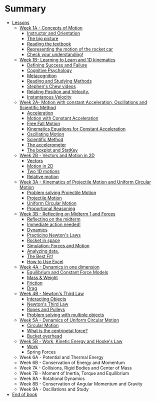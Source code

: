 # Summary

* [Lessons](README.md)
  * [Week 1A - Concepts of Motion](week-1.md)
    * [Instructor and Orientation](instructor.md)
    * [The big picture](the-big-picture.md)
    * [Reading the textbook](reading-the-textbook.md)
    * [Representing the motion of the rocket car](representing-the-motion-of-the-rocket-car.md)
    * [Check your understanding!](check-your-understanding.md)
  * [Week 1B- Learning to Learn and 1D kinematics](week-1b-learning-to-learn-and-1d-kinematics.md)
    * [Defining Success and Failure](learning-to-learn.md)
    * [Cognitive Psychology](cognitive.md)
    * [Metacognition](metacognition-and-the-study-cycle.md)
    * [Reading and Studying Methods](specific-tips.md)
    * [Stephen's Chew videos](study-smart-not-harder.md)
    * [Relating Position and Velocity. ](relating-position-and-velocity.md)
    * [Instantanous Velocity](instantanous-velocity.md)
  * [Week 2A-  Motion with constant Acceleration, Oscillations and Scientific Method](week-2a-scientific-method-motion-with-constant-acceleration-and-oscillations.md)
    * [Acceleration](acceleration.md)
    * [Motion with Constant Acceleration](motion-with-constant-acceleration.md)
    * [Free Fall Motion](free-fall-motion.md)
    * [Kinematics Equations for Constant Acceleration](kinematics-equations.md)
    * [Oscillating Motion](oscillating-motion.md)
    * [Scientific Method](scientific-method.md)
    * [The accelerometer](the-accelerometer.md)
    * [The boxplot and StatKey](the-boxplot-and-statkey.md)
  * [Week 2B - Vectors and Motion in 2D](week-2b-vectors-and-motion-in-2d.md)
    * [Vectors](week-2b-vectors-and-motion-in-2d/vector.md)
    * [Motion in 2D](week-2b-vectors-and-motion-in-2d/motion-in-2d.md)
    * [Two 1D motions](week-2b-vectors-and-motion-in-2d/two-1d-motions.md)
    * [Relative motion](week-2b-vectors-and-motion-in-2d/relative-motion.md)
  * [Week 3A - Kinematics of Projectile Motion and Uniform Circular Motion](week-3a-kinematics-of-projectile-motion-and-uniform-circular-motion.md)
    * [Problem solving Projectile Motion](week-3a-kinematics-of-projectile-motion-and-uniform-circular-motion/problem-solving-projectile-motion.md)
    * [Projectile Motion](week-3a-kinematics-of-projectile-motion-and-uniform-circular-motion/projectile-motion.md)
    * [Uniform Circular Motion](week-3a-kinematics-of-projectile-motion-and-uniform-circular-motion/uniform-circular-motion.md)
    * [Proportional Reasoning](week-3a-kinematics-of-projectile-motion-and-uniform-circular-motion/check-your-understanding.md)
  * [Week 3B - Reflecting on Midterm 1 and Forces](week-3b-metacognition-analyzing-data-and-forces.md)
    * [Reflecting on the midterm](week-3b-metacognition-analyzing-data-and-forces/reflecting-on-the-midterm.md)
    * [Immediate action needed!](week-3b-metacognition-analyzing-data-and-forces/do-it.md)
    * [Dynamics](week-3b-metacognition-analyzing-data-and-forces/dynamics.md)
    * [Practicing Newton's Laws](week-3b-metacognition-analyzing-data-and-forces/practicing-newtons-laws.md)
    * [Rocket in space](week-3b-metacognition-analyzing-data-and-forces/rocket-in-space.md)
    * [Simulation: Forces and Motion](week-3b-metacognition-analyzing-data-and-forces/simulation-forces-and-motion.md)
    * [Analyzing data. ](week-3b-metacognition-analyzing-data-and-forces/analyzing-data.md)
    * [The Best Fit!](week-3b-metacognition-analyzing-data-and-forces/the-best-fit.md)
    * [How to Use Excel](week-3b-metacognition-analyzing-data-and-forces/how-to-use-excel.md)
  * [Week 4A - Dynamics in one dimension](week-4a-dynamics-in-one-dimension.md)
    * [Equilibrium and Constant Force Models](equilibrium-model.md)
    * [Mass & Weight](mass-and-weight.md)
    * [Friction](friction.md)
    * [Drag](drag.md)
  * [Week 4B - Newton's Third Law](week-4b-newtons-third-law.md)
    * [Interacting Objects](week-4b-newtons-third-law/interacting-objects.md)
    * [Newton's Third Law](week-4b-newtons-third-law/newtons-third-law.md)
    * [Ropes and Pulleys](week-4b-newtons-third-law/ropes-and-pulleys.md)
    * [Problem solving with multiple objects](week-4b-newtons-third-law/problem-solving-with-multiple-objects.md)
  * [Week 5A - Dynamics of Uniform Circular Motion](week-5a-dynamics-of-uniform-circular-motion.md)
    * [Circular Motion](circular-motion.md)
    * [What is the centripetal force?](what-is-the-centripetal-force.md)
    * [Bucket overhead](bucket-overhead.md)
  * [Week 5B - Work, Kinetic Energy and Hooke's Law](week-5b-work-and-kinetic-energy-and-dynamics-of-oscillations.md)
    * [Work](week-5b-work-and-kinetic-energy-and-dynamics-of-oscillations/work.md)
    * Spring Forces
  * Week 6A - Potential and Thermal Energy
  * Week 6B - Conservation of Energy and Momentum
  * Week 7A - Collisions, Rigid Bodies and Center of Mass
  * Week 7B - Moment of Inertia, Torque and Equilibrium
  * Week 8A - Rotational Dynamics 
  * Week 8B - Conservation of Angular Momentum and Gravity
  * Week 9A - Oscillations and Study
* [End of book ](end-of-book.md)

